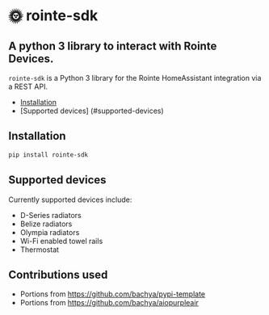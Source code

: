 # 🌞 rointe-sdk
## A python 3 library to interact with Rointe Devices.


`rointe-sdk` is a Python 3 library for the Rointe HomeAssistant integration via a REST API.

* [Installation](#Installation)
* [Supported devices] (#supported-devices)


## Installation
```bash
pip install rointe-sdk
```

## Supported devices
Currently supported devices include:
* D-Series radiators
* Belize radiators
* Olympia radiators
* Wi-Fi enabled towel rails
* Thermostat


## Contributions used
* Portions from https://github.com/bachya/pypi-template
* Portions from https://github.com/bachya/aiopurpleair

